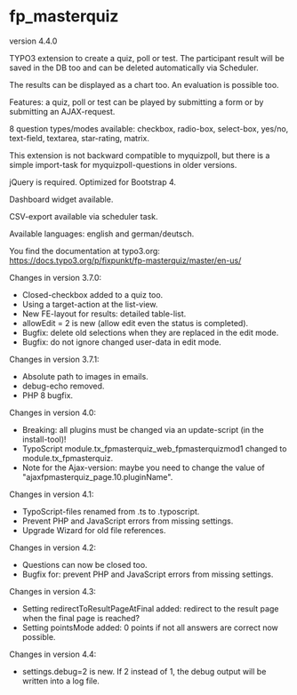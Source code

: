 # fp_masterquiz

version 4.4.0

TYPO3 extension to create a quiz, poll or test. The participant result will be saved in the DB too and can be deleted automatically via Scheduler.

The results can be displayed as a chart too. An evaluation is possible too.

Features: a quiz, poll or test can be played by submitting a form or by submitting an AJAX-request.

8 question types/modes available: checkbox, radio-box, select-box, yes/no, text-field, textarea, star-rating, matrix.

This extension is not backward compatible to myquizpoll, but there is a simple import-task for myquizpoll-questions in older versions.

jQuery is required. Optimized for Bootstrap 4.

Dashboard widget available.

CSV-export available via scheduler task.

Available languages: english and german/deutsch.

You find the documentation at typo3.org: https://docs.typo3.org/p/fixpunkt/fp-masterquiz/master/en-us/


Changes in version 3.7.0:
- Closed-checkbox added to a quiz too.
- Using a target-action at the list-view.
- New FE-layout for results: detailed table-list.
- allowEdit = 2 is new (allow edit even the status is completed).
- Bugfix: delete old selections when they are replaced in the edit mode.
- Bugfix: do not ignore changed user-data in edit mode.

Changes in version 3.7.1:
- Absolute path to images in emails.
- debug-echo removed.
- PHP 8 bugfix.

Changes in version 4.0:
- Breaking: all plugins must be changed via an update-script (in the install-tool)!
- TypoScript module.tx_fpmasterquiz_web_fpmasterquizmod1 changed to module.tx_fpmasterquiz.
- Note for the Ajax-version: maybe you need to change the value of "ajaxfpmasterquiz_page.10.pluginName".

Changes in version 4.1:
- TypoScript-files renamed from .ts to .typoscript.
- Prevent PHP and JavaScript errors from missing settings.
- Upgrade Wizard for old file references.

Changes in version 4.2:
- Questions can now be closed too.
- Bugfix for: prevent PHP and JavaScript errors from missing settings.

Changes in version 4.3:
- Setting redirectToResultPageAtFinal added: redirect to the result page when the final page is reached?
- Setting pointsMode added: 0 points if not all answers are correct now possible.

Changes in version 4.4:
- settings.debug=2 is new. If 2 instead of 1, the debug output will be written into a log file.